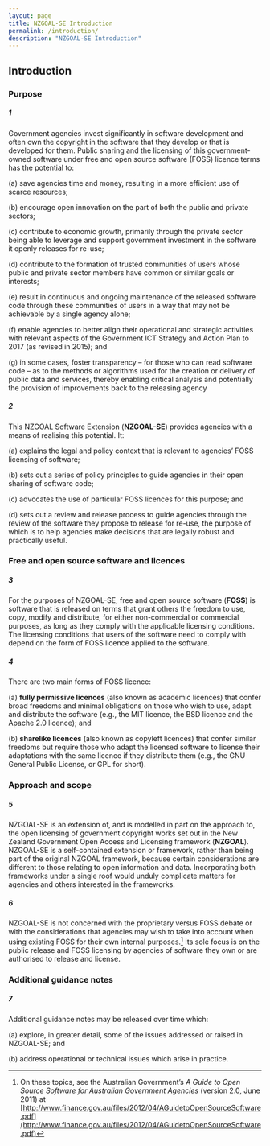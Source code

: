```yaml
---
layout: page
title: NZGOAL-SE Introduction
permalink: /introduction/
description: "NZGOAL-SE Introduction"
---
```


## Introduction

### Purpose

##### 1

Government agencies invest significantly in software development and often own the copyright in the software that they develop or that is developed for them. Public sharing and the licensing of this government-owned software under free and open source software (FOSS) licence terms has the potential to:

(a) save agencies time and money, resulting in a more efficient use of scarce resources;

(b) encourage open innovation on the part of both the public and private sectors;

(c) contribute to economic growth, primarily through the private sector being able to leverage and support government investment in the software it openly releases for re-use;

(d) contribute to the formation of trusted communities of users whose public and private sector members have common or similar goals or interests;

(e) result in continuous and ongoing maintenance of the released software code through these communities of users in a way that may not be achievable by a single agency alone; 

(f) enable agencies to better align their operational and strategic activities with relevant aspects of the Government ICT Strategy and Action Plan to 2017 (as revised in 2015); and 

(g) in some cases, foster transparency – for those who can read software code – as to the methods or algorithms used for the creation or delivery of public data and services, thereby enabling critical analysis and potentially the provision of improvements back to the releasing agency

##### 2

This NZGOAL Software Extension (**NZGOAL-SE**) provides agencies with a means of realising this potential. It:

(a) explains the legal and policy context that is relevant to agencies’ FOSS licensing of software;

(b) sets out a series of policy principles to guide agencies in their open sharing of software code;

(c) advocates the use of particular FOSS licences for this purpose; and

(d) sets out a review and release process to guide agencies through the review of the software they propose to release for re-use, the purpose of which is to help agencies make decisions that are legally robust and practically useful. 

### Free and open source software and licences

##### 3

For the purposes of NZGOAL-SE, free and open source software (**FOSS**) is software that is released on terms that grant others the freedom to use, copy, modify and distribute, for either non-commercial or commercial purposes, as long as they comply with the applicable licensing conditions. The licensing conditions that users of the software need to comply with depend on the form of FOSS licence applied to the software.

##### 4

There are two main forms of FOSS licence:

(a) **fully permissive licences** (also known as academic licences) that confer broad freedoms and minimal obligations on those who wish to use, adapt and distribute the software (e.g., the MIT licence, the BSD licence and the Apache 2.0 licence); and

(b) **sharelike licences** (also known as copyleft licences) that confer similar freedoms but require those who adapt the licensed software to license their adaptations with the same licence if they distribute them (e.g., the GNU General Public License, or GPL for short).

### Approach and scope

##### 5

NZGOAL-SE is an extension of, and is modelled in part on the approach to, the open licensing of government copyright works set out in the New Zealand Government Open Access and Licensing framework (**NZGOAL**). NZGOAL-SE is a self-contained extension or framework, rather than being part of the original NZGOAL framework, because certain considerations are different to those relating to open information and data. Incorporating both frameworks under a single roof would unduly complicate matters for agencies and others interested in the frameworks.

##### 6

NZGOAL-SE is not concerned with the proprietary versus FOSS debate or with the considerations that agencies may wish to take into account when using existing FOSS for their own internal purposes.[^1] Its sole focus is on the public release and FOSS licensing by agencies of software they own or are authorised to release and license.

[^1]: On these topics, see the Australian Government’s _A Guide to Open Source Software for Australian Government Agencies_ (version 2.0, June 2011) at [http://www.finance.gov.au/files/2012/04/AGuidetoOpenSourceSoftware.pdf](http://www.finance.gov.au/files/2012/04/AGuidetoOpenSourceSoftware.pdf)

### Additional guidance notes

##### 7

Additional guidance notes may be released over time which:

(a) explore, in greater detail, some of the issues addressed or raised in NZGOAL-SE; and

(b) address operational or technical issues which arise in practice.

